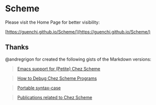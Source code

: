 # Scheme

Please visit the Home Page for better visibility:

[https://guenchi.github.io/Scheme/](https://guenchi.github.io/Scheme/)


## Thanks

@andregrigon for created the following gists of the Markdown versions:

> [Emacs support for (Petite) Chez Scheme](https://gist.github.com/andregrigon/5f99c76939e6c9f9994a1b01b01b077b)

> [How to Debug Chez Scheme Programs](https://gist.github.com/andregrigon/2e5d921e3fa7a188e4066ad313318a91)

> [Portable syntax-case](https://gist.github.com/andregrigon/3ed2d2399d69f21aa24eb6439fcdc440)

> [Publications related to Chez Scheme](https://gist.github.com/andregrigon/36317c271f05b82dce4efa4f3fa224b1)
